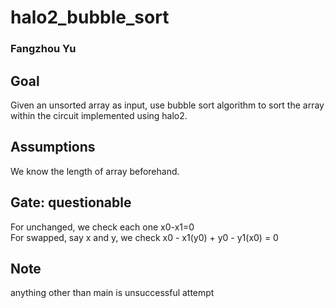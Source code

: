 # halo2_bubble_sort
### Fangzhou Yu

## Goal
Given an unsorted array as input, use bubble sort algorithm to sort the array within the circuit implemented using halo2.

## Assumptions
We know the length of array beforehand.

## Gate: questionable
For unchanged, we check each one x0-x1=0\
For swapped, say x and y, we check x0 - x1(y0) + y0 - y1(x0) = 0

## Note
anything other than main is unsuccessful attempt
